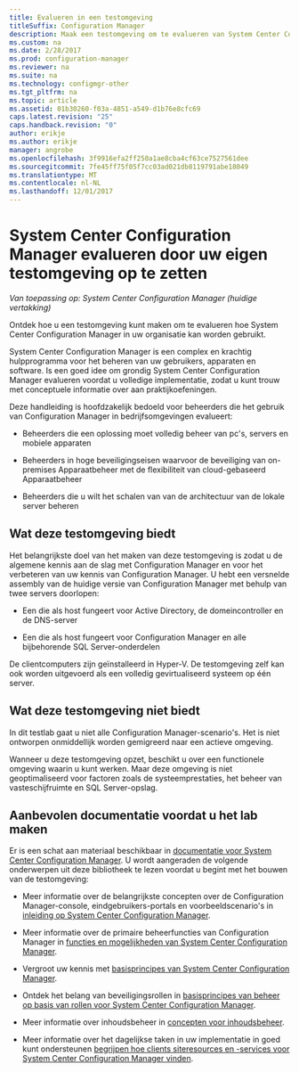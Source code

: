```yaml
---
title: Evalueren in een testomgeving
titleSuffix: Configuration Manager
description: Maak een testomgeving om te evalueren van System Center Configuration Manager voor gebruik in uw organisatie.
ms.custom: na
ms.date: 2/28/2017
ms.prod: configuration-manager
ms.reviewer: na
ms.suite: na
ms.technology: configmgr-other
ms.tgt_pltfrm: na
ms.topic: article
ms.assetid: 01b30260-f03a-4851-a549-d1b76e8cfc69
caps.latest.revision: "25"
caps.handback.revision: "0"
author: erikje
ms.author: erikje
manager: angrobe
ms.openlocfilehash: 3f9916efa2ff250a1ae8cba4cf63ce7527561dee
ms.sourcegitcommit: 7fe45ff75f05f7cc03ad021db8119791abe18049
ms.translationtype: MT
ms.contentlocale: nl-NL
ms.lasthandoff: 12/01/2017
---
```

# <a name="evaluate-system-center-configuration-manager-by-building-your-own-lab-environment"></a>System Center Configuration Manager evalueren door uw eigen testomgeving op te zetten

*Van toepassing op: System Center Configuration Manager (huidige vertakking)*

 Ontdek hoe u een testomgeving kunt maken om te evalueren hoe System Center Configuration Manager in uw organisatie kan worden gebruikt.  

 System Center Configuration Manager is een complex en krachtig hulpprogramma voor het beheren van uw gebruikers, apparaten en software. Is een goed idee om grondig System Center Configuration Manager evalueren voordat u volledige implementatie, zodat u kunt trouw met conceptuele informatie over aan praktijkoefeningen.  

 Deze handleiding is hoofdzakelijk bedoeld voor beheerders die het gebruik van Configuration Manager in bedrijfsomgevingen evalueert:  

-   Beheerders die een oplossing moet volledig beheer van pc's, servers en mobiele apparaten  

-   Beheerders in hoge beveiligingseisen waarvoor de beveiliging van on-premises Apparaatbeheer met de flexibiliteit van cloud-gebaseerd Apparaatbeheer  

-   Beheerders die u wilt het schalen van van de architectuur van de lokale server beheren  

## <a name="what-this-lab-does"></a>Wat deze testomgeving biedt  
 Het belangrijkste doel van het maken van deze testomgeving is zodat u de algemene kennis aan de slag met Configuration Manager en voor het verbeteren van uw kennis van Configuration Manager. U hebt een versnelde assembly van de huidige versie van Configuration Manager met behulp van twee servers doorlopen:  

-   Een die als host fungeert voor Active Directory, de domeincontroller en de DNS-server  

-   Een die als host fungeert voor Configuration Manager en alle bijbehorende SQL Server-onderdelen  

De clientcomputers zijn geïnstalleerd in Hyper-V. De testomgeving zelf kan ook worden uitgevoerd als een volledig gevirtualiseerd systeem op één server.  

## <a name="what-this-lab-does-not-do"></a>Wat deze testomgeving niet biedt  
 In dit testlab gaat u niet alle Configuration Manager-scenario's. Het is niet ontworpen onmiddellijk worden gemigreerd naar een actieve omgeving.  

 Wanneer u deze testomgeving opzet, beschikt u over een functionele omgeving waarin u kunt werken. Maar deze omgeving is niet geoptimaliseerd voor factoren zoals de systeemprestaties, het beheer van vasteschijfruimte en SQL Server-opslag.  

##  <a name="BKMK_EvalRec"></a>Aanbevolen documentatie voordat u het lab maken  
 Er is een schat aan materiaal beschikbaar in [documentatie voor System Center Configuration Manager](http://docs.microsoft.com/sccm/). U wordt aangeraden de volgende onderwerpen uit deze bibliotheek te lezen voordat u begint met het bouwen van de testomgeving:  

-   Meer informatie over de belangrijkste concepten over de Configuration Manager-console, eindgebruikers-portals en voorbeeldscenario's in [inleiding op System Center Configuration Manager](../../core/understand/introduction.md).  

-   Meer informatie over de primaire beheerfuncties van Configuration Manager in [functies en mogelijkheden van System Center Configuration Manager](../../core/plan-design/changes/features-and-capabilities.md).  

-   Vergroot uw kennis met [basisprincipes van System Center Configuration Manager](../../core/understand/fundamentals.md).  

-   Ontdek het belang van beveiligingsrollen in [basisprincipes van beheer op basis van rollen voor System Center Configuration Manager](../../core/understand/fundamentals-of-role-based-administration.md).  

-   Meer informatie over inhoudsbeheer in [concepten voor inhoudsbeheer](../../core/plan-design/hierarchy/fundamental-concepts-for-content-management.md).  

-   Meer informatie over het dagelijkse taken in uw implementatie in goed kunt ondersteunen [begrijpen hoe clients siteresources en -services voor System Center Configuration Manager vinden](../../core/plan-design/hierarchy/understand-how-clients-find-site-resources-and-services.md).  

